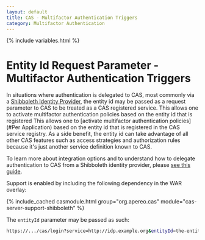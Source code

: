 ```yaml
---
layout: default
title: CAS - Multifactor Authentication Triggers
category: Multifactor Authentication
---
```


{% include variables.html %}

# Entity Id Request Parameter - Multifactor Authentication Triggers

In situations where authentication is delegated to CAS, most commonly 
via a [Shibboleth Identity Provider](https://www.shibboleth.net/products/),  the entity id may be passed as 
a request parameter to CAS to be treated as a CAS registered service.
This allows one to activate multifactor authentication policies based on the entity id that is registered
This allows one to [activate multifactor authentication policies](#Per Application) based on the entity id that is registered
in the CAS service registry. As a side benefit, the entity id can take advantage of all other CAS features
such as access strategies and authorization rules because it's just another service definition known to CAS.

To learn more about integration options and to understand how to delegate authentication to CAS 
from a Shibboleth identity provider, please [see this guide](../integration/Shibboleth.html).

Support is enabled by including the following dependency in the WAR overlay:

{% include_cached casmodule.html group="org.apereo.cas" module="cas-server-support-shibboleth" %}

The `entityId` parameter may be passed as such:

```bash
https://.../cas/login?service=http://idp.example.org&entityId=the-entity-id-passed
```
